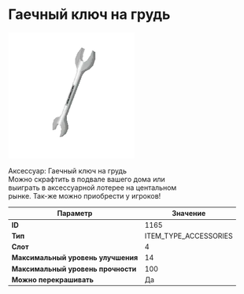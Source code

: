 # Гаечный ключ на грудь

![Item Image](../img/1165.webp?raw=true)

Аксессуар: Гаечный ключ на грудь<br>Можно скрафтить в подвале вашего дома или<br>выиграть в аксессуарной лотерее на центальном<br>рынке. Так-же можно приобрести у игроков!


| Параметр | Значение |
|----------|----------|
| **ID** | 1165 |
| **Тип** | ITEM_TYPE_ACCESSORIES |
| **Слот** | 4 |
| **Максимальный уровень улучшения** | 14 |
| **Максимальный уровень прочности** | 100 |
| **Можно перекрашивать** | Да |


